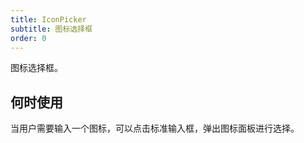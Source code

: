 ```yaml
---
title: IconPicker
subtitle: 图标选择框
order: 0
---
```


图标选择框。

## 何时使用

当用户需要输入一个图标，可以点击标准输入框，弹出图标面板进行选择。

